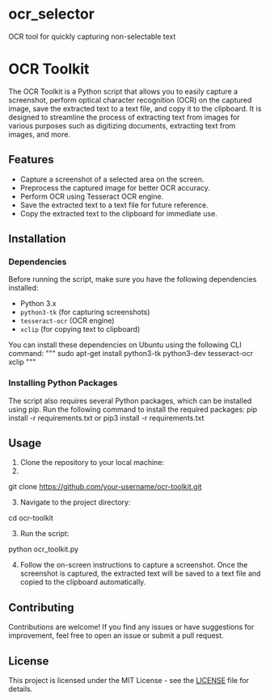 # ocr_selector
OCR tool for quickly capturing non-selectable text

# OCR Toolkit

The OCR Toolkit is a Python script that allows you to easily capture a screenshot, perform optical character recognition (OCR) on the captured image, save the extracted text to a text file, and copy it to the clipboard. It is designed to streamline the process of extracting text from images for various purposes such as digitizing documents, extracting text from images, and more.

## Features

- Capture a screenshot of a selected area on the screen.
- Preprocess the captured image for better OCR accuracy.
- Perform OCR using Tesseract OCR engine.
- Save the extracted text to a text file for future reference.
- Copy the extracted text to the clipboard for immediate use.

## Installation

### Dependencies

Before running the script, make sure you have the following dependencies installed:

- Python 3.x
- `python3-tk` (for capturing screenshots)
- `tesseract-ocr` (OCR engine)
- `xclip` (for copying text to clipboard)

You can install these dependencies on Ubuntu using the following CLI command:
"""
sudo apt-get install python3-tk python3-dev tesseract-ocr xclip
"""


### Installing Python Packages

The script also requires several Python packages, which can be installed using pip. Run the following command to install the required packages:
pip install -r requirements.txt
or
pip3 install -r requirements.txt



## Usage

1. Clone the repository to your local machine:
2. 
git clone https://github.com/your-username/ocr-toolkit.git


3. Navigate to the project directory:

cd ocr-toolkit


3. Run the script:

python ocr_toolkit.py


4. Follow the on-screen instructions to capture a screenshot. Once the screenshot is captured, the extracted text will be saved to a text file and copied to the clipboard automatically.


## Contributing

Contributions are welcome! If you find any issues or have suggestions for improvement, feel free to open an issue or submit a pull request.

## License

This project is licensed under the MIT License - see the [LICENSE](LICENSE) file for details.



